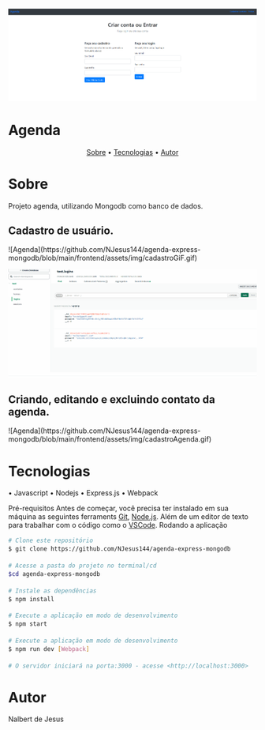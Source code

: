 

![Agenda](https://github.com/NJesus144/agenda-express-mongodb/blob/main/frontend/assets/img/cadastro.png)
<h1>Agenda</h1>






<p align = "center">
<a href="#sobre">Sobre</a> •
<a href="#tecnologias">Tecnologias</a> •
<a href="#autor">Autor</a>
</p>

# Sobre
<p>Projeto agenda, utilizando Mongodb como banco de dados.</p>

<h2> Cadastro de usuário. </h2>
![Agenda](https://github.com/NJesus144/agenda-express-mongodb/blob/main/frontend/assets/img/cadastroGiF.gif)

![Agenda](https://github.com/NJesus144/agenda-express-mongodb/blob/main/frontend/assets/img/cadastroBackend.gif)

<h2> Criando, editando e excluindo contato da agenda.</h2>
![Agenda](https://github.com/NJesus144/agenda-express-mongodb/blob/main/frontend/assets/img/cadastroAgenda.gif)



# Tecnologias

• Javascript
• Nodejs
• Express.js
• Webpack

Pré-requisitos
Antes de começar, você precisa ter instalado em sua máquina as seguintes ferraments [Git](https://git-scm.com), [Node.js](https://node.js.org/en). Além de um editor de texto para trabalhar com o código como o [VSCode](https://code.visualstudio.com/).
Rodando a aplicação

```bash
# Clone este repositório
$ git clone https://github.com/NJesus144/agenda-express-mongodb

# Acesse a pasta do projeto no terminal/cd
$cd agenda-express-mongodb

# Instale as dependências
$ npm install

# Execute a aplicação em modo de desenvolvimento
$ npm start

# Execute a aplicação em modo de desenvolvimento
$ npm run dev [Webpack]

# O servidor iniciará na porta:3000 - acesse <http://localhost:3000>
```

# Autor

<p>Nalbert de Jesus </p>

